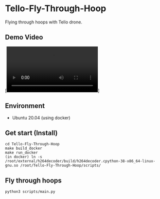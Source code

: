 # Tello-Fly-Through-Hoop
Flying through hoops with Tello drone.

## Demo Video
[![demo](demo.mp4)]

## Environment
- Ubuntu 20.04 (using docker)

## Get start (Install)
```
cd Tello-Fly-Through-Hoop
make build_docker
make run_docker
(in docker) ln -s /root/external/h264decoder/build/h264decoder.cpython-38-x86_64-linux-gnu.so /root/Tello-Fly-Through-Hoop/scripts/
```

## Fly through hoops
```
python3 scripts/main.py
```